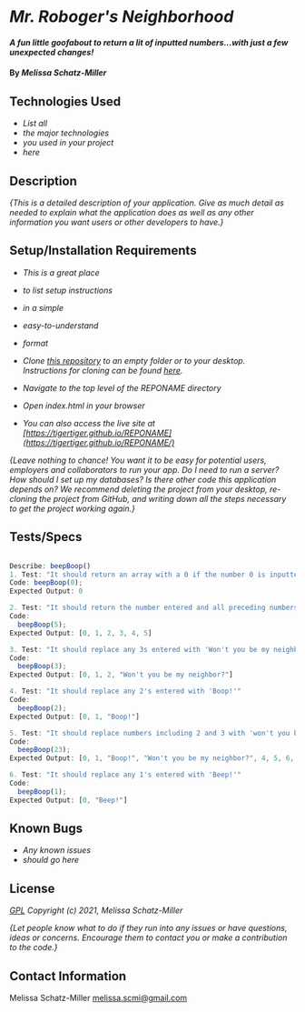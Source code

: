 
# _Mr. Roboger's Neighborhood_

#### _A fun little goofabout to return a lit of inputted numbers...with just a few unexpected changes!_

#### By _**Melissa Schatz-Miller**_

## Technologies Used

* _List all_
* _the major technologies_
* _you used in your project_
* _here_

## Description

_{This is a detailed description of your application. Give as much detail as needed to explain what the application does as well as any other information you want users or other developers to have.}_

## Setup/Installation Requirements

* _This is a great place_
* _to list setup instructions_
* _in a simple_
* _easy-to-understand_
* _format_

* _Clone [this repository](https://github.com/tigertiger/REPONAME) to an empty folder or to your desktop.  
Instructions for cloning can be found [here](https://docs.github.com/en/github/creating-cloning-and-archiving-repositories/cloning-a-repository-from-github/cloning-a-repository)._
* _Navigate to the top level of the REPONAME directory_
* _Open index.html in your browser_
* _You can also access the live site at [https://tigertiger.github.io/REPONAME](https://tigertiger.github.io/REPONAME/)_

_{Leave nothing to chance! You want it to be easy for potential users, employers and collaborators to run your app. Do I need to run a server? How should I set up my databases? Is there other code this application depends on? We recommend deleting the project from your desktop, re-cloning the project from GitHub, and writing down all the steps necessary to get the project working again.}_

## Tests/Specs

```javascript

Describe: beepBoop()
1. Test: "It should return an array with a 0 if the number 0 is inputted"
Code: beepBoop(0);
Expected Output: 0

2. Test: "It should return the number entered and all preceding numbers as an array"
Code: 
  beepBoop(5);
Expected Output: [0, 1, 2, 3, 4, 5]

3. Test: "It should replace any 3s entered with 'Won't you be my neighbor?'"
Code:
  beepBoop(3);
Expected Output: [0, 1, 2, "Won't you be my neighbor?"]

4. Test: "It should replace any 2's entered with 'Boop!'"
Code:
  beepBoop(2);
Expected Output: [0, 1, "Boop!"]

5. Test: "It should replace numbers including 2 and 3 with 'won't you be my neighbor,' NOT 'Boop!'"
Code:
  beepBoop(23);
Expected Output: [0, 1, "Boop!", "Won't you be my neighbor?", 4, 5, 6, 7, 8, 9, 10, 11, "Boop!", "Won't you be my neighbor?", 14, 15, 16, 17, 18, 19, "Boop!", "Boop!", "Boop!", "Won't you be my neighbor?"]

6. Test: "It should replace any 1's entered with 'Beep!'"
Code:
  beepBoop(1);
Expected Output: [0, "Beep!"]

```

## Known Bugs

* _Any known issues_
* _should go here_

## License

_[GPL](https://opensource.org/licenses/gpl-license)_
_Copyright (c) 2021, Melissa Schatz-Miller_

_{Let people know what to do if they run into any issues or have questions, ideas or concerns.  Encourage them to contact you or make a contribution to the code.}_

## Contact Information

Melissa Schatz-Miller <melissa.scmi@gmail.com>
